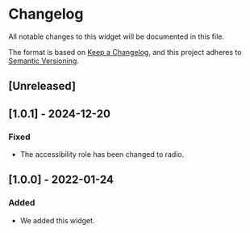 # Changelog

All notable changes to this widget will be documented in this file.

The format is based on [Keep a Changelog](https://keepachangelog.com/en/1.0.0/), and this project adheres to [Semantic Versioning](https://semver.org/spec/v2.0.0.html).

## [Unreleased]

## [1.0.1] - 2024-12-20

### Fixed

-   The accessibility role has been changed to radio.

## [1.0.0] - 2022-01-24

### Added

-   We added this widget.

